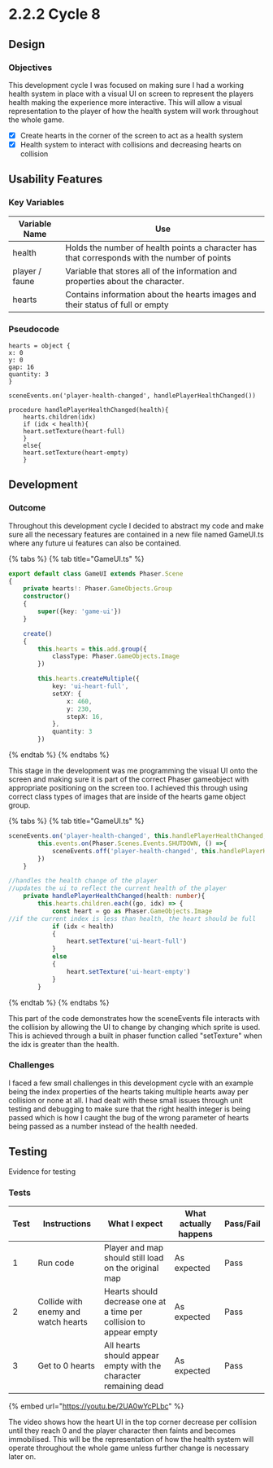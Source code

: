# 2.2.2 Cycle 8

## Design

### Objectives

This development cycle I was focused on making sure I had a working health system in place with a visual UI on screen to represent the players health making the experience more interactive. This will allow a visual representation to the player of how the health system will work throughout the whole game.

* [x] Create hearts in the corner of the screen to act as a health system
* [x] Health system to interact with collisions and decreasing hearts on collision&#x20;

## Usability Features

### Key Variables

| Variable Name  | Use                                                                                          |
| -------------- | -------------------------------------------------------------------------------------------- |
| health         | Holds the number of health points a character has that corresponds with the number of points |
| player / faune | Variable that stores all of the information and properties about the character.              |
| hearts         | Contains information about the hearts images and their status of full or empty               |

### Pseudocode

```
hearts = object {
x: 0
y: 0 
gap: 16
quantity: 3
}

sceneEvents.on('player-health-changed', handlePlayerHealthChanged())

procedure handlePlayerHealthChanged(health){
    hearts.children(idx)
    if (idx < health){
    heart.setTexture(heart-full)
    }
    else{
    heart.setTexture(heart-empty)
    }
```

## Development

### Outcome

Throughout this development cycle I decided to abstract my code and make sure all the necessary features are contained in a new file named GameUI.ts where any future ui features can also be contained.

{% tabs %}
{% tab title="GameUI.ts" %}
```typescript
export default class GameUI extends Phaser.Scene
{
    private hearts!: Phaser.GameObjects.Group
    constructor()
    {
        super({key: 'game-ui'})
    }

    create()
    {
        this.hearts = this.add.group({
            classType: Phaser.GameObjects.Image
        })

        this.hearts.createMultiple({
            key: 'ui-heart-full',
            setXY: {
                x: 460,
                y: 230,
                stepX: 16,
            },
            quantity: 3
        })
```
{% endtab %}
{% endtabs %}

This stage in the development was me programming the visual UI onto the screen and making sure it is part of the correct Phaser gameobject with appropriate positioning on the screen too. I achieved this through using correct class types of images that are inside of the hearts game object group.

{% tabs %}
{% tab title="GameUI.ts" %}
```typescript
sceneEvents.on('player-health-changed', this.handlePlayerHealthChanged, this)
        this.events.on(Phaser.Scenes.Events.SHUTDOWN, () =>{
            sceneEvents.off('player-health-changed', this.handlePlayerHealthChanged, this)
        })
    }

//handles the health change of the player
//updates the ui to reflect the current health of the player
    private handlePlayerHealthChanged(health: number){
        this.hearts.children.each((go, idx) => {
            const heart = go as Phaser.GameObjects.Image
//if the current index is less than health, the heart should be full
            if (idx < health)
            {
                heart.setTexture('ui-heart-full')
            }
            else 
            {
                heart.setTexture('ui-heart-empty')
            }
        } 
```
{% endtab %}
{% endtabs %}

This part of the code demonstrates how the sceneEvents file interacts with the collision by allowing the UI to change by changing which sprite is used. This is achieved through a built in phaser function called "setTexture" when the idx is greater than the health.

### Challenges

I faced a few small challenges in this development cycle with an example being the index properties of the hearts taking multiple hearts away per collision or none at all. I had dealt with these small issues through unit testing and debugging to make sure that the right health integer is being passed which is how I caught the bug of the wrong parameter of hearts being passed as a number instead of the health needed.

## Testing

Evidence for testing

### Tests

| Test | Instructions                        | What I expect                                                      | What actually happens | Pass/Fail |
| ---- | ----------------------------------- | ------------------------------------------------------------------ | --------------------- | --------- |
| 1    | Run code                            | Player and map should still load on the original map               | As expected           | Pass      |
| 2    | Collide with enemy and watch hearts | Hearts should decrease one at a time per collision to appear empty | As expected           | Pass      |
| 3    | Get to 0 hearts                     | All hearts should appear empty with the character remaining dead   | As expected           | Pass      |

{% embed url="https://youtu.be/2UA0wYcPLbc" %}

The video shows how the heart UI in the top corner decrease per collision until they reach 0 and the player character then faints and becomes immobilised. This will be the representation of how the health system will operate throughout the whole game unless further change is necessary later on.
